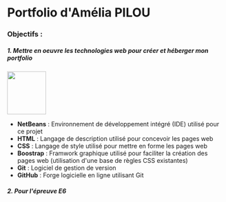 # Portfolio d'Amélia PILOU
### Objectifs :

##### 1. Mettre en oeuvre les technologies web pour créer et héberger mon portfolio

<img src="https://upload.wikimedia.org/wikipedia/commons/thumb/9/98/Apache_NetBeans_Logo.svg/1200px-Apache_NetBeans_Logo.svg.png" width="90" height="100" />

- **NetBeans** : Environnement de développement intégré (IDE) utilisé pour ce projet
- **HTML** : Langage de description utilisé pour concevoir les pages web
- **CSS** : Langage de style utilisé pour mettre en forme les pages web
- **Boostrap** : Framwork graphique utilisé pour faciliter la création des pages web (utilisation d'une base de règles CSS existantes)
- **Git** : Logiciel de gestion de version
- **GitHub** : Forge logicielle en ligne utilisant Git

##### 2. Pour l'épreuve E6

